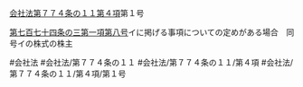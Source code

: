 [会社法第７７４条の１１第４項](会社法＿＿＿＿第７７４条の１１第４項)第１号

[第七百七十四条の三第一項第八号](会社法＿＿＿＿第７７４条の３第１項第８号)イに掲げる事項についての定めがある場合　同号イの株式の株主


#会社法
#会社法/第７７４条の１１
#会社法/第７７４条の１１/第４項
#会社法/第７７４条の１１/第４項/第１号

